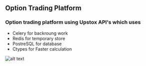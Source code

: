 ## Option Trading Platform 

### Option trading platform using Upstox API's which uses
- Celery for backroung work
- Redis for temporary store
- PostreSQL for database
- Ctypes for Faster calculation


![alt text](https://firebasestorage.googleapis.com/v0/b/squarespace-chat.appspot.com/o/images%2Foption-trading.png?alt=media&token=3b95e0a5-8fd9-4f30-a5f1-59a5448ad34e "Option Trading Platform")
